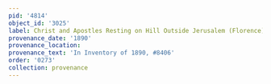 ```yaml
---
pid: '4814'
object_id: '3025'
label: Christ and Apostles Resting on Hill Outside Jerusalem (Florence)
provenance_date: '1890'
provenance_location:
provenance_text: 'In Inventory of 1890, #8406'
order: '0273'
collection: provenance
---
```

